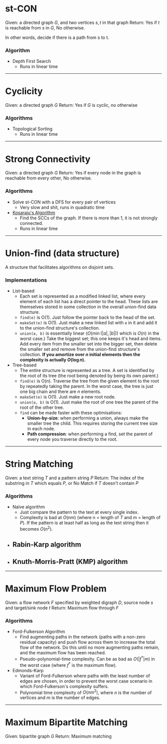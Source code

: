 # st-CON
Given: a directed graph $G$, and two vertices $s, t$ in that graph
Return: Yes if $t$ is reachable from $s$ in $G$, No otherwise.

In other words, decide if there is a path from s to t.
### Algorithm
- Depth First Search
	- Runs in linear time
---
# Cyclicity
Given: a directed graph $G$
Return: Yes if $G$ is cyclic, no otherwise
### Algorithms
- Topological Sorting
	- Runs in linear time
---
# Strong Connectivity
Given: a directed graph $G$
Return: Yes if every node in the graph is reachable from every other, No otherwise.
### Algorithms
- Solve st-CON with a DFS for every pair of vertices
	- Very slow and shit, runs in quadratic time
- [Kosaraju's Algorithm](Strongly%20Connected%20Components.md#Kosaraju's%20Algorithm)
	- Find the SCCs of the graph. If there is more than 1, it is not strongly connected.
	- Runs in linear time
---
# Union-find (data structure)
A structure that facilitates algorithms on disjoint sets.
### Implementations
- List-based
	- Each set is represented as a modified linked list, where every element of each list has a direct pointer to the head. These lists are themselves stored in some collection in the overall union-find data structure.
	- `find(e)` is O(1). Just follow the pointer back to the head of the set.
	- `makeSet(e)` is O(1). Just make a new linked list with `e` in it and add it to the union-find structure's collection.
	- `union(a, b)` is essentially linear ($O(\min(|a|, |b|))$ which is $O(n)$ in the worst case.) Take the biggest set; this one keeps it's head and items. Add every item from the smaller set into the bigger set, then delete the smaller set and remove from the union-find structure's collection. **If you amortize over $n$ initial elements then the complexity is actually $O(\log{n})$.**
- Tree-based
	- The entire structure is represented as a tree. A set is identified by the root of its tree (the root being denoted by being its own parent.)
	- `find(e)` is O(n). Traverse the tree from the given element to the root by repeatedly taking the parent. In the worst case, the tree is just one big chain and there are $n$ elements.
	- `makeSet(e)` is O(1). Just make a new root node.
	- `union(a, b)` is O(1). Just make the root of one tree the parent of the root of the other tree.
	- `find` can be made faster with these optimisations:
		- **Union-by-size**: when performing a union, always make the smaller tree the child. This requires storing the current tree size in each node.
		- **Path compression**: when performing a find, set the parent of every node you traverse directly to the root.
---
# String Matching
Given: a text string $T$ and a pattern string $P$
Return: The index of the substring in $T$ which equals $P$, or No Match if $T$ doesn't contain $P$
### Algorithms
- Naïve algorithm
	- Just compare the pattern to the text at every single index.
	- Complexity is bad at $O(nm)$ (where n = length of $T$ and m = length of $P$). If the pattern is at least half as long as the text string then it becomes $O(n^2)$.
- Rabin-Karp algorithm
	- 
- Knuth-Morris-Pratt (KMP) algorithm
	- 
---
# Maximum Flow Problem
Given: a flow network $F$ specified by weighted digraph $D$, source node $s$ and target/sink node $t$
Return: Maximum flow through $F$

### Algorithms
- Ford-Fulkerson Algorithm
	- Find augmenting paths in the network (paths with a non-zero residual capacity) and push flow across them to increase the total flow of the network. Do this until no more augmenting paths remain, and the maximum flow has been reached.
	- Pseudo-polynomial-time complexity. Can be as bad as $O(|f^*|m)$ in the worst case (where $f^*$ is the maximum flow).
- Edmonds-Karp
	- Variant of Ford-Fulkerson where paths with the least number of edges are chosen, in order to prevent the worst case scenario in which Ford-Fulkerson's complexity suffers.
	- Polynomial time complexity of $O(nm^2)$, where $n$ is the number of vertices and $m$ is the number of edges.
---
# Maximum Bipartite Matching
Given: bipartite graph $G$
Return: Maximum matching 